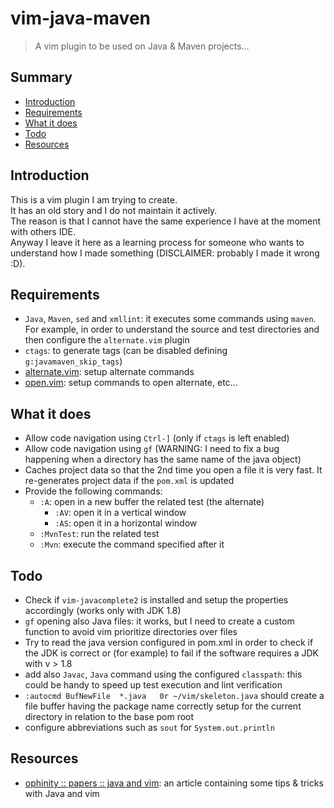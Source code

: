 # vim-java-maven
> A vim plugin to be used on Java &amp; Maven projects...

## Summary

  * [Introduction](#intro)
  * [Requirements](#req)
  * [What it does](#what-it-does)
  * [Todo](#todo)
  * [Resources](#resources)


## <a name="intro"></a>Introduction

This is a vim plugin I am trying to create.  
It has an old story and I do not maintain it actively.  
The reason is that I cannot have the same experience I have at the moment with others IDE.  
Anyway I leave it here as a learning process for someone who wants to understand how I made 
something (DISCLAIMER: probably I made it wrong :D).


## <a name="req"></a>Requirements

  * `Java`, `Maven`, `sed` and `xmllint`: it executes some commands using `maven`. For example, in order to understand
    the source and test directories and then configure the `alternate.vim` plugin
  * `ctags`: to generate tags (can be disabled defining `g:javamaven_skip_tags`)
  * [alternate.vim](https://github.com/compactcode/alternate.vim): setup alternate commands
  * [open.vim](https://github.com/compactcode/open.vim): setup commands to open alternate, etc...


## <a name="what-it-does"></a>What it does

  * Allow code navigation using `Ctrl-]` (only if `ctags` is left enabled)
  * Allow code navigation using `gf` (WARNING: I need to fix a bug happening when a directory has the same name of the java object)
  * Caches project data so that the 2nd time you open a file it is very fast. It re-generates project data if the `pom.xml` is updated
  * Provide the following commands:
	  * `:A`: open in a new buffer the related test (the alternate)
		* `:AV`: open it in a vertical window
		* `:AS`: open it in a horizontal window
	  * `:MvnTest`: run the related test
	  * `:Mvn`: execute the command specified after it


## <a name="todo"></a>Todo

  * Check if `vim-javacomplete2` is installed and setup the properties accordingly (works only with JDK 1.8)
  * `gf` opening also Java files: it works, but I need to create a custom function to avoid
    vim prioritize directories over files
  * Try to read the java version configured in pom.xml in order to check if the JDK is correct
    or (for example) to fail if the software requires a JDK with v > 1.8
  * add also `Javac`, `Java` command using the configured `classpath`: this could be handy 
    to speed up test execution and lint verification
  * `:autocmd BufNewFile  *.java   0r ~/vim/skeleton.java` should create a file buffer having
    the package name correctly setup for the current directory in relation to the base pom root
  * configure abbreviations such as `sout` for `System.out.println`


## <a name="resources"></a>Resources

  * [ophinity :: papers :: java and vim](http://everything101.sourceforge.net/docs/papers/java_and_vim.html): an article containing some tips & tricks with Java and vim
